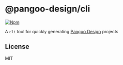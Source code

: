 # @pangoo-design/cli

[![Npm](https://img.shields.io/npm/v/@pangoo-design/cli)](https://www.npmjs.com/package/@pangoo-design/cli)

A `cli` tool for quickly generating [Pangoo Design](https://pangoo.design) projects

## License

MIT
